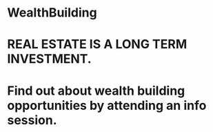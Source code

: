 # WealthBuilding

# REAL ESTATE IS A LONG TERM INVESTMENT. 

# Find out about wealth building opportunities by attending an info session.

